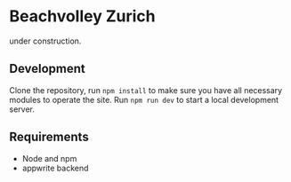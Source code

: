 # Beachvolley Zurich 

under construction. 


## Development

Clone the repository, run `npm install` to make sure you have all necessary modules to operate the site. 
Run `npm run dev` to start a local development server. 


## Requirements

- Node and npm
- appwrite backend 



